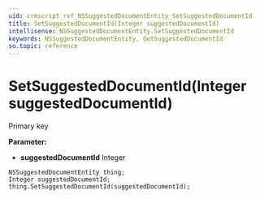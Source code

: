 ```yaml
---
uid: crmscript_ref_NSSuggestedDocumentEntity_SetSuggestedDocumentId
title: SetSuggestedDocumentId(Integer suggestedDocumentId)
intellisense: NSSuggestedDocumentEntity.SetSuggestedDocumentId
keywords: NSSuggestedDocumentEntity, GetSuggestedDocumentId
so.topic: reference
---
```


# SetSuggestedDocumentId(Integer suggestedDocumentId)

Primary key

**Parameter:** 
* **suggestedDocumentId** Integer

```crmscript
NSSuggestedDocumentEntity thing;
Integer suggestedDocumentId;
thing.SetSuggestedDocumentId(suggestedDocumentId);
```

